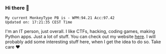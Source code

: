 ### Hi there 👋
<!-- PB START -->
```
My current MonkeyType PB is - WPM:94.21 Acc:97.42
Updated on: 17:21:35 CEST Time
```
<!-- PB END -->
I'm an IT person, just overall. I like CTFs, hacking, coding games, making Python apps. Just a lot of stuff.
You can check out my website [here](https://skill3472.github.io/).
I will probably add some interesting stuff here, when I get the idea to do so. Take care ❤️
